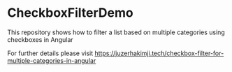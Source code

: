 # CheckboxFilterDemo
This repository shows how to filter a list based on multiple categories using checkboxes in Angular

For further details please visit https://juzerhakimji.tech/checkbox-filter-for-multiple-categories-in-angular
